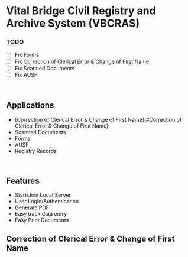 #  Vital Bridge Civil Registry and Archive System (VBCRAS)



### TODO
- [ ] Fix Forms
- [ ] Fix Correction of Clerical Error & Change of First Name
- [ ] Fix Scanned Documents
- [ ] Fix AUSF

<br />


## Applications

-  [Correction of Clerical Error & Change of First Name](#Correction of Clerical Error & Change of First Name)
- Scanned Documents
- Forms
- AUSF
- Registry Records

<br />


## Features

- Start/Join Local Server
- User Login/Authentication
- Generate PDF 
- Easy track data entry
- Easy Print Documents

## Correction of Clerical Error & Change of First Name

